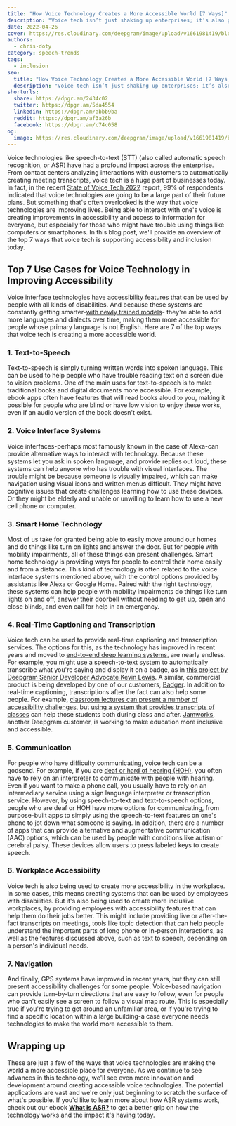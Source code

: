 ```yaml
---
title: "How Voice Technology Creates a More Accessible World [7 Ways]"
description: "Voice tech isn’t just shaking up enterprises; it’s also providing real quality-of-life improvements for people. Here are 7 examples."
date: 2022-04-26
cover: https://res.cloudinary.com/deepgram/image/upload/v1661981419/blog/how-voice-technology-creates-accessible-world/how-voice-tech-creates-more-accessible-world-thumb.png
authors:
  - chris-doty
category: speech-trends
tags:
  - inclusion
seo:
  title: "How Voice Technology Creates a More Accessible World [7 Ways]"
  description: "Voice tech isn’t just shaking up enterprises; it’s also providing real quality-of-life improvements for people. Here are 7 examples."
shorturls:
  share: https://dpgr.am/2434c02
  twitter: https://dpgr.am/5da4554
  linkedin: https://dpgr.am/abbb9ba
  reddit: https://dpgr.am/af3a26b
  facebook: https://dpgr.am/c74c058
og:
  image: https://res.cloudinary.com/deepgram/image/upload/v1661981419/blog/how-voice-technology-creates-accessible-world/how-voice-tech-creates-more-accessible-world-thumb.png
---
```


Voice technologies like speech-to-text (STT) (also called automatic speech recognition, or ASR) have had a profound impact across the enterprise. From contact centers analyzing interactions with customers to automatically creating meeting transcripts, voice tech is a huge part of businesses today. In fact, in the recent [State of Voice Tech 2022](https://offers.deepgram.com/2022-state-of-voice-technology-report) report, 99% of respondents indicated that voice technologies are going to be a large part of their future plans. But something that's often overlooked is the way that voice technologies are improving lives.  Being able to interact with one's voice is creating improvements in accessibility and access to information for everyone, but especially for those who might have trouble using things like computers or smartphones. In this blog post, we'll provide an overview of the top 7 ways that voice tech is supporting accessibility and inclusion today.

## Top 7 Use Cases for Voice Technology in Improving Accessibility

Voice interface technologies have accessibility features that can be used by people with all kinds of disabilities. And because these systems are constantly getting smarter-[with newly trained models](https://blog.deepgram.com/deep-learning-speech-recognition/)- they're able to add more languages and dialects over time, making them more accessible for people whose primary language is not English. Here are 7 of the top ways that voice tech is creating a more accessible world.

### 1\. Text-to-Speech

Text-to-speech is simply turning written words into spoken language. This can be used to help people who have trouble reading text on a screen due to vision problems. One of the main uses for text-to-speech is to make traditional books and digital documents more accessible. For example, ebook apps often have features that will read books aloud to you, making it possible for people who are blind or have low vision to enjoy these works, even if an audio version of the book doesn't exist.

### 2\. Voice Interface Systems

Voice interfaces-perhaps most famously known in the case of Alexa-can provide alternative ways to interact with technology. Because these systems let you ask in spoken language, and provide replies out loud, these systems can help anyone who has trouble with visual interfaces. The trouble might be because someone is visually impaired, which can make navigation using visual icons and written menus difficult. They might have cognitive issues that create challenges learning how to use these devices. Or they might be elderly and unable or unwilling to learn how to use a new cell phone or computer.

### 3\. Smart Home Technology

Most of us take for granted being able to easily move around our homes and do things like turn on lights and answer the door. But for people with mobility impairments, all of these things can present challenges. Smart home technology is providing ways for people to control their home easily and from a distance. This kind of technology is often related to the voice interface systems mentioned above, with the control options provided by assistants like Alexa or Google Home. Paired with the right technology, these systems can help people with mobility impairments do things like turn lights on and off, answer their doorbell without needing to get up, open and close blinds, and even call for help in an emergency.

### 4\. Real-Time Captioning and Transcription

Voice tech can be used to provide real-time captioning and transcription services. The options for this, as the technology has improved in recent years and moved to [end-to-end deep learning systems](https://deepgram.com/blog/deep-learning-speech-recognition/), are nearly endless. For example, you might use a speech-to-text system to automatically transcribe what you're saying and display it on a badge, as in [this project by Deepgram Senior Developer Advocate Kevin Lewis](https://blog.deepgram.com/live-transcription-badge-video/). A similar, commercial product is being developed by one of our customers, [Badger](https://satellitedisplay.com/#Product). In addition to real-time captioning, transcriptions after the fact can also help some people. For example, [classroom lectures can present a number of accessibility challenges](https://blog.deepgram.com/automatic-speech-recognition-education/), but [using a system that provides transcripts of classes](https://blog.deepgram.com/classroom-captioner/) can help those students both during class and after. [Jamworks](https://jamworks.com/us/), another Deepgram customer, is working to make education more inclusive and accessible.

<WhitepaperPromo whitepaper="latest"></WhitepaperPromo>



### 5\. Communication

For people who have difficulty communicating, voice tech can be a godsend. For example, if you are [deaf or hard of hearing (HOH)](https://blog.deepgram.com/asr-important-deaf-hoh-community/), you often have to rely on an interpreter to communicate with people with hearing. Even if you want to make a phone call, you usually have to rely on an intermediary service using a sign language interpreter or transcription service. However, by using speech-to-text and text-to-speech options, people who are deaf or HOH have more options for communicating, from purpose-built apps to simply using the speech-to-text features on one's phone to jot down what someone is saying. In addition, there are a number of apps that can provide alternative and augmentative communication (AAC) options, which can be used by people with conditions like autism or cerebral palsy. These devices allow users to press labeled keys to create speech.

### 6\. Workplace Accessibility

Voice tech is also being used to create more accessibility in the workplace. In some cases, this means creating systems that can be used by employees with disabilities. But it's also being used to create more inclusive workplaces, by providing employees with accessibility features that can help them do their jobs better. This might include providing live or after-the-fact transcripts on meetings, tools like topic detection that can help people understand the important parts of long phone or in-person interactions, as well as the features discussed above, such as text to speech, depending on a person's individual needs.

### 7.  Navigation

And finally, GPS systems have improved in recent years, but they can still present accessibility challenges for some people. Voice-based navigation can provide turn-by-turn directions that are easy to follow, even for people who can't easily see a screen to follow a visual map route. This is especially true if you're trying to get around an unfamiliar area, or if you're trying to find a specific location within a large building-a case everyone needs technologies to make the world more accessible to them.

## Wrapping up

These are just a few of the ways that voice technologies are making the world a more accessible place for everyone. As we continue to see advances in this technology, we'll see even more innovation and development around creating accessible voice technologies. The potential applications are vast and we're only just beginning to scratch the surface of what's possible. If you'd like to learn more about how ASR systems work, check out our ebook [**What is ASR?**](https://offers.deepgram.com/what-is-asr-ebook) to get a better grip on how the technology works and the impact it's having today.
